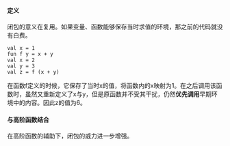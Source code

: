 #### 定义

闭包的意义在复用。如果变量、函数能够保存当时求值的环境，那之前的代码就没有白费。

```Racket
val x = 1
fun f y = x + y
val x = 2
val y = 3
val z = f (x + y)
```

在函数f定义的时候，它保存了当时x的值，将函数内的x映射为1。在之后调用该函数时，虽然又重新定义了x与y，但是原函数并不受其干扰，仍然**优先调用**早期环境中的内容。因此z的值为6。

#### 与高阶函数结合

在高阶函数的辅助下，闭包的威力进一步增强。

